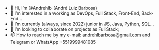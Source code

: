 - 👋 Hi, I’m @Andrehlb (André Luiz Barbosa)
- 👀 I’m interested in a working as DevOps, Full Stack, Front-End, Back-End...
- 🌱 I’m currently (always, since 2022) junior in JS, Java, Python, SQL...
- 💞️ I’m looking to collaborate on projects as FullStack;
- 📫 How to reach me by my e-mail: andrehlbarbosa@gmail.com and Telegram or WhatsApp +5519999481085
<!---
Andrehlb/Andrehlb is a ✨ special ✨ repository because its `README.md` (this file) appears on your GitHub profile.
You can click the Preview link to take a look at your changes.
--->
